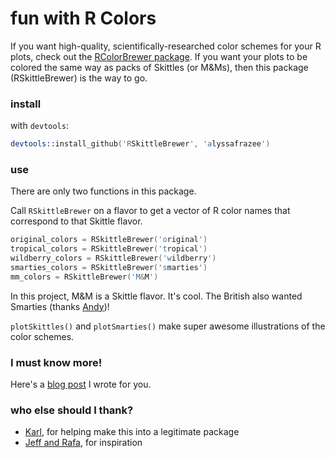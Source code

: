 fun with R Colors
=================

If you want high-quality, scientifically-researched color schemes for your R plots, check out the [RColorBrewer package](http://cran.r-project.org/web/packages/RColorBrewer/index.html). If you want your plots to be colored the same way as packs of Skittles (or M&Ms), then this package (RSkittleBrewer) is the way to go. 

### install
with `devtools`:

```S
devtools::install_github('RSkittleBrewer', 'alyssafrazee')
```

### use
There are only two functions in this package. 

Call `RSkittleBrewer` on a flavor to get a vector of R color names that correspond to that Skittle flavor. 

```S
original_colors = RSkittleBrewer('original')
tropical_colors = RSkittleBrewer('tropical')
wildberry_colors = RSkittleBrewer('wildberry')
smarties_colors = RSkittleBrewer('smarties')
mm_colors = RSkittleBrewer('M&M')
```
In this project, M&M is a Skittle flavor. It's cool. The British also wanted Smarties (thanks [Andy](https://github.com/AndySouth))!

`plotSkittles()` and `plotSmarties()` make super awesome illustrations of the color schemes. 

### I must know more!
Here's a [blog post](http://alyssafrazee.com/RSkittleBrewer.html) I wrote for you. 

### who else should I thank?  
* [Karl](https://github.com/kbroman), for helping make this into a legitimate package
* [Jeff and Rafa](http://simplystatistics.org/), for inspiration

